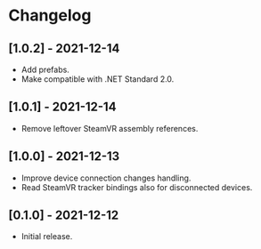 # Changelog

## [1.0.2] - 2021-12-14
- Add prefabs.
- Make compatible with .NET Standard 2.0.

## [1.0.1] - 2021-12-14
- Remove leftover SteamVR assembly references.

## [1.0.0] - 2021-12-13
- Improve device connection changes handling.
- Read SteamVR tracker bindings also for disconnected devices.

## [0.1.0] - 2021-12-12
- Initial release.
